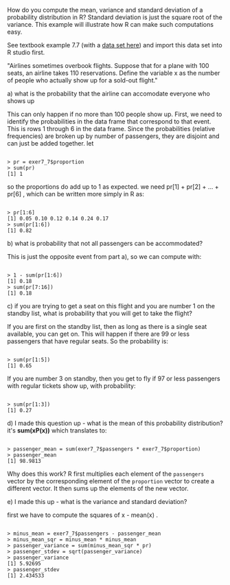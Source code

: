 How do you compute the mean, variance and standard deviation of a probability distribution in R?   Standard deviation is just the square root of the variance.   This example will illustrate how R can make such computations easy.

See textbook example 7.7 (with a [data set here](data_sets/exer7_7.csv)) and import this data set into R studio first.

"Airlines sometimes overbook flights. Suppose that for a plane with 100 seats, an airline takes 110 reservations. Define the variable x as the number of people who actually show up for a sold-out flight."

a) what is the probability that the airline can accomodate everyone who shows up

This can only happen if no more than 100 people show up.  First, we need to identify the probabilities in the data frame that correspond to that event.   This is rows 1 through 6 in the data frame.   Since the probabilities (relative frequencies) are broken up by number of passengers, they are disjoint and can just be added together.   let 

```

> pr = exer7_7$proportion
> sum(pr)
[1] 1

```
so the proportions do add up to 1 as expected.  we need pr[1] + pr[2] + ... + pr[6] , which can be written more simply in R as:
```

> pr[1:6]
[1] 0.05 0.10 0.12 0.14 0.24 0.17
> sum(pr[1:6])
[1] 0.82

```

b) what is probability that not all passengers can be accommodated?

This is just the opposite event from part a), so we can compute with:

```

> 1 - sum(pr[1:6])
[1] 0.18
> sum(pr[7:16])
[1] 0.18

```

c) if you are trying to get a seat on this flight and you are number 1 on the standby list, what is probability that you will get to take the flight?

If you are first on the standby list, then as long as there is a single seat available, you can get on.   This will happen if there are 99 or less passengers that have regular seats.   So the probability is:

```

> sum(pr[1:5])
[1] 0.65

```
If you are number 3 on standby, then you get to fly if 97 or less passengers with regular tickets show up, with probability:

```

> sum(pr[1:3])
[1] 0.27

```


d) I made this question up - what is the mean of this probability distribution?   it's **sum(xP(x))** which translates to:

```

> passenger_mean = sum(exer7_7$passengers * exer7_7$proportion)
> passenger_mean
[1] 98.9813

```
Why does this work?  R first multiplies each element of the `passengers` vector by the corresponding element of the `proportion` vector to create a different vector.   It then sums up the elements of the new vector.

e) I made this up - what is the variance and standard deviation?

first we have to compute the squares of x - mean(x) .

```

> minus_mean = exer7_7$passengers - passenger_mean
> minus_mean_sqr = minus_mean * minus_mean
> passenger_variance = sum(minus_mean_sqr * pr)
> passenger_stdev = sqrt(passenger_variance)
> passenger_variance
[1] 5.92695
> passenger_stdev
[1] 2.434533

```

